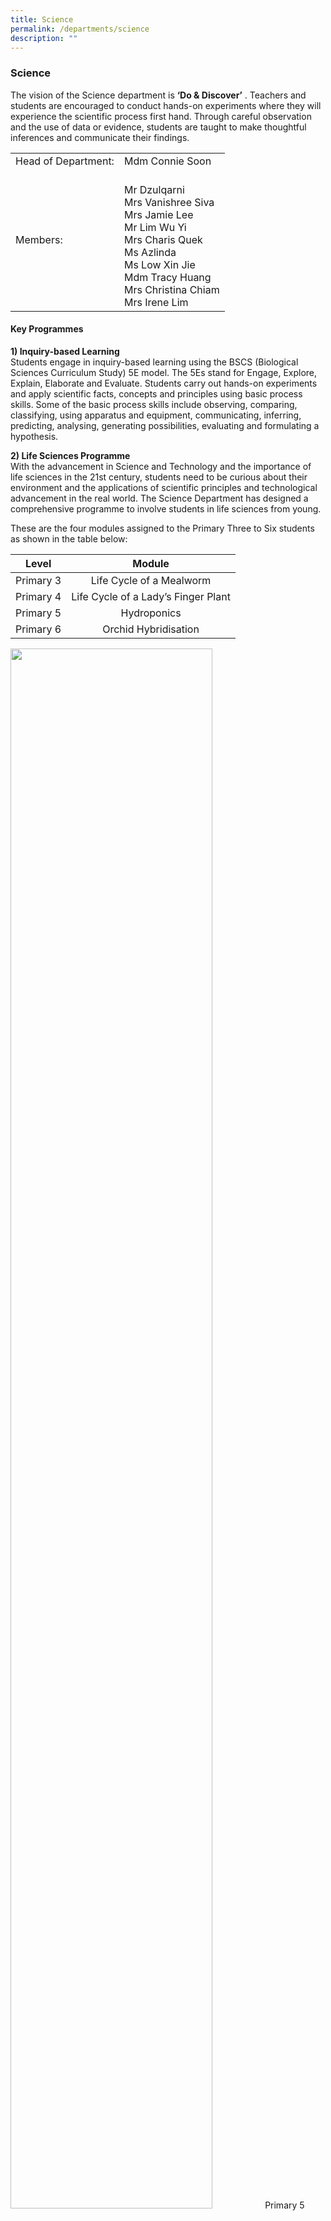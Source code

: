 ```yaml
---
title: Science
permalink: /departments/science
description: ""
---
```

### Science

The vision of the Science department is **‘Do & Discover’** . Teachers and students are encouraged to conduct hands-on experiments where they will experience the scientific process first hand. Through careful observation and the use of data or evidence, students are taught to make thoughtful inferences and communicate their findings.

|  	|  	|
|---	|---	|
| Head of Department: 	| Mdm Connie Soon 	|
| Members: 	| <br>Mr Dzulqarni<br>Mrs Vanishree Siva<br>Mrs Jamie Lee<br>Mr Lim Wu Yi<br>Mrs Charis Quek<br>Ms Azlinda<br>Ms Low Xin Jie<br>Mdm Tracy Huang<br>Mrs Christina Chiam<br>Mrs Irene Lim 	|

#### Key Programmes

**1) Inquiry-based Learning**<br>
Students engage in inquiry-based learning using the BSCS (Biological Sciences Curriculum Study) 5E model. The 5Es stand for Engage, Explore, Explain, Elaborate and Evaluate. Students carry out hands-on experiments and apply scientific facts, concepts and principles using basic process skills. Some of the basic process skills include observing, comparing, classifying, using apparatus and equipment, communicating, inferring, predicting, analysing, generating possibilities, evaluating and formulating a hypothesis.

  

**2) Life Sciences Programme**<br>
With the advancement in Science and Technology and the importance of life sciences in the 21st century, students need to be curious about their environment and the applications of scientific principles and technological advancement in the real world. The Science Department has designed a comprehensive programme to involve students in life sciences from young.

  

These are the four modules assigned to the Primary Three to Six students as shown in the table below:

| Level 	| Module 	|
|:---:	|:---:	|
| Primary 3 	| Life Cycle of a Mealworm 	|
| Primary 4 	| Life Cycle of a Lady’s Finger Plant 	|
| Primary 5 	| Hydroponics 	|
| Primary 6 	| Orchid Hybridisation 	|

<img src="/images/sci1.png" 
     style="width:80%"> Primary 5 students growing vegetables using hydroponic


<img src="/images/sci2.png" 
     style="width:80%"> Primary 6 students carrying out orchid hybridisation.
		 
**3) Use of STaRs Kits, Dataloggers and other IT resources**

Teachers have developed STaRs Kits (Science Teaching and Resource Kits for Students) for a few physical science topics such as heat, magnets, electricity and light. Students carry out hands-on experiments using these STaRs kits. The Primary Three students will embark on mobile learning using iPads. The students work in groups and are assigned a task where they need to search for answers using the clues uploaded in an application on the iPad.

The Primary Four to Six students will use dataloggers as part of their science curriculum.

<img src="/images/sci3.png" 
     style="width:80%"> Students actively engaged in learning with the use of dataloggers.

<img src="/images/sci4.png" 
     style="width:80%"> Students having fun using iPads during mobile learning around the school.


**4) P3-P6 Learning Tapestry: Caring for the Environment and Community**

**Primary 3:**

Living a Sustainable Lifestyle: Adapting to Changes in the Environment

P3 students are tasked to design and build floating house in response to climate change and rising sea levels.

<img src="/images/sci5.png" 
     style="width:60%"> Students play an environmental role-playing game, Symbiosis, created by our students and teachers, to learn various environmental issues and the importance of conserving the environment.


<img src="/images/sci6.png" 
     style="width:60%"> Students use recyclables to build a house and test its ability to float.
		 
<img src="/images/sci7.png" 
     style="width:60%"> **Primary 4:**   

Living a Sustainable Lifestyle: Environmental Stewardship

P4 students are tasked to tap on renewable source of energy to design and create solar cookers. Micro:bits are used to determine the temperature reached in the solar cooker. Students then carry out investigations to find out if their solar cookers can cook an egg under the sun.

<img src="/images/sci8.png" 
     style="width:60%"> **Primary 5**: 

Creating a Technology-enabled Future

P5 Students are tasked to design and build a smart device / space  
to enhance the lives of elderly.  
  
For example, LED lights up automatically when surrounding is dimly lit  
and fan turns on when surrounding is warm.

**Primary 6**:

<img src="/images/sci9.png" 
     style="width:60%"> **Living an Environmentally-friendly Lifestyle**

Our students are tasked to design and build an automobile prototype that rely on renewable energy. They work in teams and conduct investigations.

Based on their findings, they design environmentally friendly wind-powered automobiles.
  

**5) Other Environmental Activities**

<img src="/images/sci10.png" 
     style="width:80%">

(Source: [https://www.straitstimes.com/singapore/environment/primary-school-pupils-win-top-prize-in-environmental-competition-with-their)](https://www.straitstimes.com/singapore/environment/primary-school-pupils-win-top-prize-in-environmental-competition-with-their)

  

Symbiosis is an environmental role-playing game co-created by Temasek Primary teachers and students, and supported by 27 organisations. Its purpose is to create awareness on the importance of keeping our environment clean and green in an engaging way. 

The Symbiosis project is a ground-up initiative led by the teachers and students. To promote the joy of learning, the teachers decided to create the game so as to use it as an educational tool to complement the existing environmental education.


In the Symbiosis role-playing game, the students will interact with other characters in the game to acquire information related to environmental topics that will help them answer questions in a Quest Book. It is used as a research tool for the Primary 3 students for their inter-disciplinary project work, Learning Tapestry, during which they are engaged in exploring and solving issues related to global warming.

<img src="/images/sci11.png" 
     style="width:80%"> Primary 3 students embark on a level-wide project to collect newspapers for recycling.
		 
<img src="/images/sci12.png" 
     style="width:80%"> To stress on the importance of moving towards zero waste, more recycling bins are made available.  
Student leaders promote the proper usage of these recycling bins to the school. 

Primary 1 and 2 students: Beach Clean-Up Activity

<img src="/images/sci13.png" 
     style="width:80%"> Our Primary 1 and 2 students participate in the beach clean-up activity to develop a sense of responsibility and duty to keep the environment clean and green.